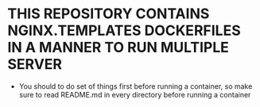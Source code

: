 # THIS REPOSITORY CONTAINS NGINX.TEMPLATES DOCKERFILES IN A MANNER TO RUN MULTIPLE SERVER

* You should to do set of things first before running a container, so make sure to read README.md in every directory before running a container

